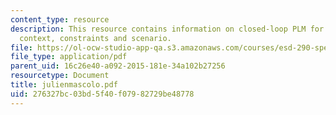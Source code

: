```yaml
---
content_type: resource
description: This resource contains information on closed-loop PLM for EOL of vehicles-
  context, constraints and scenario.
file: https://ol-ocw-studio-app-qa.s3.amazonaws.com/courses/esd-290-special-topics-in-supply-chain-management-spring-2005/276327bc03bd5f40f07982729be48778_julienmascolo.pdf
file_type: application/pdf
parent_uid: 16c26e40-a092-2015-181e-34a102b27256
resourcetype: Document
title: julienmascolo.pdf
uid: 276327bc-03bd-5f40-f079-82729be48778
---
```

